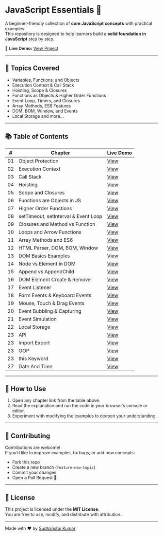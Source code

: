 # JavaScript Essentials 🚀

A beginner-friendly collection of **core JavaScript concepts** with practical examples.  
This repository is designed to help learners build a **solid foundation in JavaScript** step by step.  

📌 **Live Demo:** [View Project](https://sudhanshuverse.github.io/javascript-essentials/)

---

## 📖 Topics Covered
- Variables, Functions, and Objects  
- Execution Context & Call Stack  
- Hoisting, Scope & Closures  
- Functions as Objects & Higher Order Functions  
- Event Loop, Timers, and Closures  
- Array Methods, ES6 Features  
- DOM, BOM, Window, and Events  
- Local Storage and more...  

---

## 📚 Table of Contents

| #  | Chapter | Live Demo |
|----|----------|-----------|
| 01 | Object Protection | [View](https://sudhanshuverse.github.io/javascript-essentials/01-object-protection/) |
| 02 | Execution Context | [View](https://sudhanshuverse.github.io/javascript-essentials/02-execution-context/) |
| 03 | Call Stack | [View](https://sudhanshuverse.github.io/javascript-essentials/03-call-stack/) |
| 04 | Hoisting | [View](https://sudhanshuverse.github.io/javascript-essentials/04-hoisting/) |
| 05 | Scope and Closures | [View](https://sudhanshuverse.github.io/javascript-essentials/05-scope-and-closures/) |
| 06 | Functions are Objects in JS | [View](https://sudhanshuverse.github.io/javascript-essentials/06-functions-are-objects-in-js/) |
| 07 | Higher Order Functions | [View](https://sudhanshuverse.github.io/javascript-essentials/07-high-order-function/) |
| 08 | setTimeout, setInterval & Event Loop | [View](https://sudhanshuverse.github.io/javascript-essentials/08-settimeout-and-setinterval-and-event-loop/) |
| 09 | Closures and Method vs Function | [View](https://sudhanshuverse.github.io/javascript-essentials/09-closures-and-method-vs-function/) |
| 10 | Loops and Arrow Functions | [View](https://sudhanshuverse.github.io/javascript-essentials/10-loops-and-arrow-function/) |
| 11 | Array Methods and ES6 | [View](https://sudhanshuverse.github.io/javascript-essentials/11-array-method-and-es6/) |
| 12 | HTML Parser, DOM, BOM, Window | [View](https://sudhanshuverse.github.io/javascript-essentials/12-html-parser-dom-bom-window/) |
| 13 | DOM Basics Examples | [View](https://sudhanshuverse.github.io/javascript-essentials/13-dom-basics-examples/) |
| 14 | Node vs Element in DOM | [View](https://sudhanshuverse.github.io/javascript-essentials/14-node-vs-element-in-dom/) |
| 15 | Append vs AppendChild | [View](https://sudhanshuverse.github.io/javascript-essentials/15-append-and-appendchild/) |
| 16 | DOM Element Create & Remove | [View](https://sudhanshuverse.github.io/javascript-essentials/16-dom-element-create-remove/) |
| 17 | Event Listener | [View](https://sudhanshuverse.github.io/javascript-essentials/17-event-listener/) |
| 18 | Form Events & Keyboard Events | [View](https://sudhanshuverse.github.io/javascript-essentials/18-form-event-and-keyboard-event/) |
| 19 | Mouse, Touch & Drag Events | [View](https://sudhanshuverse.github.io/javascript-essentials/19-mouse-touch-and-drag-event/) |
| 20 | Event Bubbling & Capturing | [View](https://sudhanshuverse.github.io/javascript-essentials/20-event-bubbling-and-capturing/) |
| 21 | Event Simulation | [View](https://sudhanshuverse.github.io/javascript-essentials/21-event-samulation/) |
| 22 | Local Storage | [View](https://sudhanshuverse.github.io/javascript-essentials/22-local-storage/) |
| 23 | API | [View](https://sudhanshuverse.github.io/javascript-essentials/23-api/) |
| 23 | Import Export | [View](https://sudhanshuverse.github.io/javascript-essentials/24-import-export/) |
| 23 | OOP | [View](https://sudhanshuverse.github.io/javascript-essentials/25-oop/) |
| 23 | this Keyword | [View](https://sudhanshuverse.github.io/javascript-essentials/26-this-keyword/) |
| 27 | Date And Time | [View](https://sudhanshuverse.github.io/javascript-essentials/27-date-and-time/) |

---

## 🌟 How to Use
1. Open any chapter link from the table above.  
2. Read the explanation and run the code in your browser’s console or editor.  
3. Experiment with modifying the examples to deepen your understanding.  

---

## 🤝 Contributing
Contributions are welcome!  
If you’d like to improve examples, fix bugs, or add new concepts:  

- Fork this repo  
- Create a new branch (`feature-new-topic`)  
- Commit your changes  
- Open a Pull Request 🚀  

---

## 📜 License
This project is licensed under the **MIT License**.  
You are free to use, modify, and distribute with attribution.  

---
Made with ❤️ by [Sudhanshu Kumar](https://github.com/sudhanshuverse)